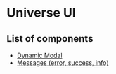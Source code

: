 # Universe UI
## List of components

- [Dynamic Modal](dynamicModal/README.md)
- [Messages (error, success, info)](messages/README.md)

